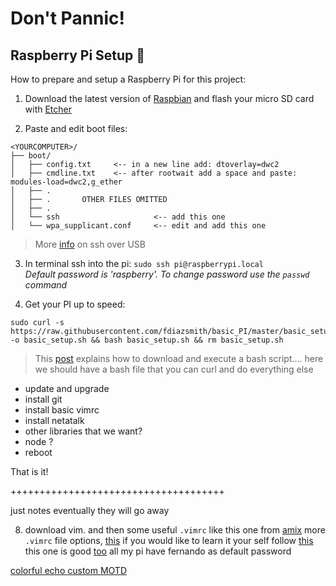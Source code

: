 # Don't Pannic!

## Raspberry Pi Setup 🔧

How to prepare and setup a Raspberry Pi for this project:

1. Download the latest version of [Raspbian](https://www.raspberrypi.org/downloads/raspbian/) and flash your micro SD card with [Etcher](https://etcher.io/)

2. Paste and edit boot files:
```
<YOURCOMPUTER>/
├── boot/
│   ├── config.txt     <-- in a new line add: dtoverlay=dwc2
│   ├── cmdline.txt    <-- after rootwait add a space and paste: modules-load=dwc2,g_ether
│   ├── .
│   ├── .       OTHER FILES OMITTED
│   ├── .
│   └── ssh                     <-- add this one
│   └── wpa_supplicant.conf     <-- edit and add this one
```
>More [info](https://www.thepolyglotdeveloper.com/2016/06/connect-raspberry-pi-zero-usb-cable-ssh/) on ssh over USB

3. In terminal ssh into the pi: ```sudo ssh pi@raspberrypi.local```<br>*Default password is 'raspberry'. To change password use the `passwd` command*

4. Get your PI up to speed:
```
sudo curl -s https://raw.githubusercontent.com/fdiazsmith/basic_PI/master/basic_setup.sh -o basic_setup.sh && bash basic_setup.sh && rm basic_setup.sh
```
> This [post](https://stackoverflow.com/questions/5735666/execute-bash-script-from-url) explains how to download and execute a bash script....
here we should have a bash file that you can curl and do everything else
  * update and upgrade
  * install git
  * install basic vimrc
  * install netatalk
  * other libraries that we want?
  * node ?
  * reboot

That is it!











+++++++++++++++++++++++++++++++++++++


just notes eventually they will go away

8. download vim. and then some useful `.vimrc` like this one from [amix](https://github.com/amix/vimrc)
    more `.vimrc` file options, [this](https://gist.github.com/simonista/8703722)
    if you would like to learn it your self follow [this](https://dougblack.io/words/a-good-vimrc.html)
    this one is good [too](https://chrisyeh96.github.io/2017/12/18/vimrc.html)
all my pi have fernando as default password


[colorful echo ](https://misc.flogisoft.com/bash/tip_colors_and_formatting)
[custom MOTD](https://www.raspberrypi.org/forums/viewtopic.php?t=23440)
